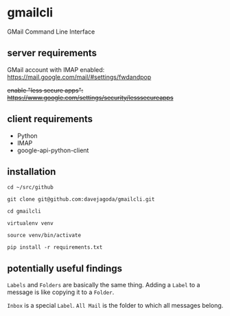 # gmailcli

GMail Command Line Interface

## server requirements

GMail account with IMAP enabled: https://mail.google.com/mail/#settings/fwdandpop

~~enable "less secure apps": https://www.google.com/settings/security/lesssecureapps~~

## client requirements

- Python
- IMAP
- google-api-python-client

## installation

`cd ~/src/github`

`git clone git@github.com:davejagoda/gmailcli.git`

`cd gmailcli`

`virtualenv venv`

`source venv/bin/activate`

`pip install -r requirements.txt`

## potentially useful findings

`Labels` and `Folders` are basically the same thing. Adding a `Label` to a message is like copying it to a `Folder`.

`Inbox` is a special `Label`. `All Mail` is the folder to which all messages belong.
